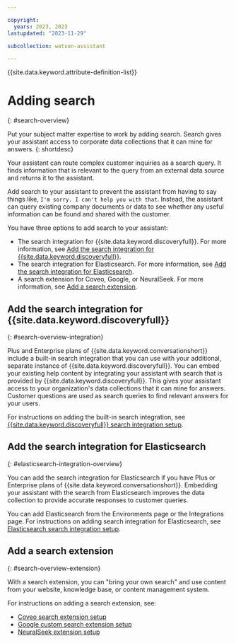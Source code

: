 ```yaml
---

copyright:
  years: 2023, 2023
lastupdated: "2023-11-29"

subcollection: watson-assistant

---
```


{{site.data.keyword.attribute-definition-list}}

# Adding search
{: #search-overview}

Put your subject matter expertise to work by adding search. Search gives your assistant access to corporate data collections that it can mine for answers.
{: shortdesc}

Your assistant can route complex customer inquiries as a search query. It finds information that is relevant to the query from an external data source and returns it to the assistant.

Add search to your assistant to prevent the assistant from having to say things like, `I'm sorry. I can't help you with that`. Instead, the assistant can query existing company documents or data to see whether any useful information can be found and shared with the customer.

You have three options to add search to your assistant:
- The search integration for {{site.data.keyword.discoveryfull}}. For more information, see [Add the search integration for {{site.data.keyword.discoveryfull}}](#search-overview-integration).
- The search integration for Elasticsearch. For more information, see [Add the search integration for Elasticsearch](#elasticsearch-integration-overview).
- A search extension for Coveo, Google, or NeuralSeek. For more information, see [Add a search extension](#search-overview-extension).

## Add the search integration for {{site.data.keyword.discoveryfull}}
{: #search-overview-integration}

Plus and Enterprise plans of {{site.data.keyword.conversationshort}} include a built-in search integration that you can use with your additional, separate instance of {{site.data.keyword.discoveryfull}}. You can embed your existing help content by integrating your assistant with search that is provided by {{site.data.keyword.discoveryfull}}. This gives your assistant access to your organization's data collections that it can mine for answers. Customer questions are used as search queries to find relevant answers for your users.

For instructions on adding the built-in search integration, see [{{site.data.keyword.discoveryfull}} search integration setup](/docs/watson-assistant?topic=watson-assistant-search-add).

## Add the search integration for Elasticsearch
{: #elasticsearch-integration-overview}

You can add the search integration for Elasticsearch if you have Plus or Enterprise plans of {{site.data.keyword.conversationshort}}. Embedding your assistant with the search from Elasticsearch improves the data collection to provide accurate responses to customer queries. 

You can add Elasticsearch from the Environments page or the Integrations page. For instructions on adding search integration for Elasticsearch, see [Elasticsearch search integration setup](/docs/watson-assistant?topic=watson-assistant-search-elasticsearch-add).

## Add a search extension
{: #search-overview-extension}

With a search extension, you can "bring your own search" and use content from your website, knowledge base, or content management system.

For instructions on adding a search extension, see:
- [Coveo search extension setup](/docs/watson-assistant?topic=watson-assistant-search-extension-coveo)
- [Google custom search extension setup](/docs/watson-assistant?topic=watson-assistant-search-extension-google)
- [NeuralSeek extension setup](/docs/watson-assistant?topic=watson-assistant-search-extension-neuralseek)
